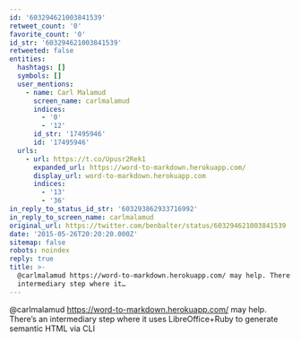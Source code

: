 ```yaml
---
id: '603294621003841539'
retweet_count: '0'
favorite_count: '0'
id_str: '603294621003841539'
retweeted: false
entities:
  hashtags: []
  symbols: []
  user_mentions:
    - name: Carl Malamud
      screen_name: carlmalamud
      indices:
        - '0'
        - '12'
      id_str: '17495946'
      id: '17495946'
  urls:
    - url: https://t.co/Upusr2Rek1
      expanded_url: https://word-to-markdown.herokuapp.com/
      display_url: word-to-markdown.herokuapp.com
      indices:
        - '13'
        - '36'
in_reply_to_status_id_str: '603293862933716992'
in_reply_to_screen_name: carlmalamud
original_url: https://twitter.com/benbalter/status/603294621003841539
date: '2015-05-26T20:20:20.000Z'
sitemap: false
robots: noindex
reply: true
title: >-
  @carlmalamud https://word-to-markdown.herokuapp.com/ may help. There’s an
  intermediary step where it…
---
```


@carlmalamud https://word-to-markdown.herokuapp.com/ may help. There’s an intermediary step where it uses LibreOffice+Ruby to generate semantic HTML via CLI